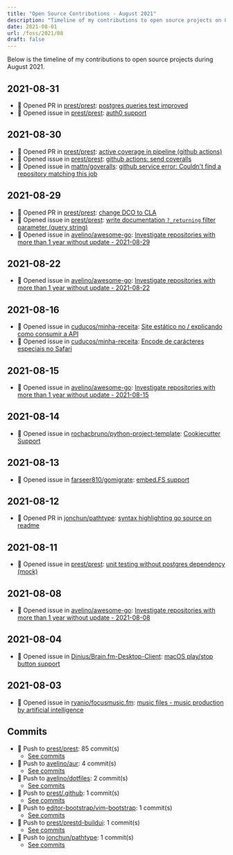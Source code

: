 ```yaml
---
title: "Open Source Contributions - August 2021"
description: "Timeline of my contributions to open source projects on GitHub during August 2021."
date: 2021-08-01
url: /foss/2021/08
draft: false
---
```


Below is the timeline of my contributions to open source projects during August 2021.

## 2021-08-31

- 🔀 Opened PR in [prest/prest](https://github.com/prest/prest): [postgres queries test improved](https://github.com/prest/prest/pull/594)
- 🐛 Opened issue in [prest/prest](https://github.com/prest/prest): [auth0 support](https://github.com/prest/prest/issues/595)

## 2021-08-30

- 🔀 Opened PR in [prest/prest](https://github.com/prest/prest): [active coverage in pipeline (github actions)](https://github.com/prest/prest/pull/592)
- 🐛 Opened issue in [prest/prest](https://github.com/prest/prest): [github actions: send coveralls](https://github.com/prest/prest/issues/593)
- 🐛 Opened issue in [mattn/goveralls](https://github.com/mattn/goveralls): [github service error: Couldn't find a repository matching this job](https://github.com/mattn/goveralls/issues/203)

## 2021-08-29

- 🔀 Opened PR in [prest/prest](https://github.com/prest/prest): [change DCO to CLA](https://github.com/prest/prest/pull/589)
- 🐛 Opened issue in [prest/prest](https://github.com/prest/prest): [write documentation `?_returning` filter parameter (query string)](https://github.com/prest/prest/issues/591)
- 🐛 Opened issue in [avelino/awesome-go](https://github.com/avelino/awesome-go): [Investigate repositories with more than 1 year without update - 2021-08-29](https://github.com/avelino/awesome-go/issues/3724)

## 2021-08-22

- 🐛 Opened issue in [avelino/awesome-go](https://github.com/avelino/awesome-go): [Investigate repositories with more than 1 year without update - 2021-08-22](https://github.com/avelino/awesome-go/issues/3713)

## 2021-08-16

- 🐛 Opened issue in [cuducos/minha-receita](https://github.com/cuducos/minha-receita): [Site estático no / explicando como consumir a API](https://github.com/cuducos/minha-receita/issues/42)
- 🐛 Opened issue in [cuducos/minha-receita](https://github.com/cuducos/minha-receita): [Encode de carácteres especiais no Safari](https://github.com/cuducos/minha-receita/issues/41)

## 2021-08-15

- 🐛 Opened issue in [avelino/awesome-go](https://github.com/avelino/awesome-go): [Investigate repositories with more than 1 year without update - 2021-08-15](https://github.com/avelino/awesome-go/issues/3708)

## 2021-08-14

- 🐛 Opened issue in [rochacbruno/python-project-template](https://github.com/rochacbruno/python-project-template): [Cookiecutter Support ](https://github.com/rochacbruno/python-project-template/issues/1)

## 2021-08-13

- 🐛 Opened issue in [farseer810/gomigrate](https://github.com/farseer810/gomigrate): [embed.FS support](https://github.com/farseer810/gomigrate/issues/1)

## 2021-08-12

- 🔀 Opened PR in [jonchun/pathtype](https://github.com/jonchun/pathtype): [syntax highlighting go source on readme](https://github.com/jonchun/pathtype/pull/1)

## 2021-08-11

- 🐛 Opened issue in [prest/prest](https://github.com/prest/prest): [unit testing without postgres dependency (mock)](https://github.com/prest/prest/issues/579)

## 2021-08-08

- 🐛 Opened issue in [avelino/awesome-go](https://github.com/avelino/awesome-go): [Investigate repositories with more than 1 year without update - 2021-08-08](https://github.com/avelino/awesome-go/issues/3696)

## 2021-08-04

- 🐛 Opened issue in [Dinius/Brain.fm-Desktop-Client](https://github.com/Dinius/Brain.fm-Desktop-Client): [macOS play/stop button support](https://github.com/Dinius/Brain.fm-Desktop-Client/issues/28)

## 2021-08-03

- 🐛 Opened issue in [ryanio/focusmusic.fm](https://github.com/ryanio/focusmusic.fm): [music files - music production by artificial intelligence](https://github.com/ryanio/focusmusic.fm/issues/24)

## Commits

- 🔨 Push to [prest/prest](https://github.com/prest/prest): 85 commit(s)
  - [See commits](https://github.com/prest/prest/commits?author=avelino&since=2021-08-01T00:00:00Z&until=2021-08-31T23:59:59Z)
- 🔨 Push to [avelino/aur](https://github.com/avelino/aur): 4 commit(s)
  - [See commits](https://github.com/avelino/aur/commits?author=avelino&since=2021-08-01T00:00:00Z&until=2021-08-31T23:59:59Z)
- 🔨 Push to [avelino/dotfiles](https://github.com/avelino/dotfiles): 2 commit(s)
  - [See commits](https://github.com/avelino/dotfiles/commits?author=avelino&since=2021-08-01T00:00:00Z&until=2021-08-31T23:59:59Z)
- 🔨 Push to [prest/.github](https://github.com/prest/.github): 1 commit(s)
  - [See commits](https://github.com/prest/.github/commits?author=avelino&since=2021-08-01T00:00:00Z&until=2021-08-31T23:59:59Z)
- 🔨 Push to [editor-bootstrap/vim-bootstrap](https://github.com/editor-bootstrap/vim-bootstrap): 1 commit(s)
  - [See commits](https://github.com/editor-bootstrap/vim-bootstrap/commits?author=avelino&since=2021-08-01T00:00:00Z&until=2021-08-31T23:59:59Z)
- 🔨 Push to [prest/prestd-buildui](https://github.com/prest/prestd-buildui): 1 commit(s)
  - [See commits](https://github.com/prest/prestd-buildui/commits?author=avelino&since=2021-08-01T00:00:00Z&until=2021-08-31T23:59:59Z)
- 🔨 Push to [jonchun/pathtype](https://github.com/jonchun/pathtype): 1 commit(s)
  - [See commits](https://github.com/jonchun/pathtype/commits?author=avelino&since=2021-08-01T00:00:00Z&until=2021-08-31T23:59:59Z)

